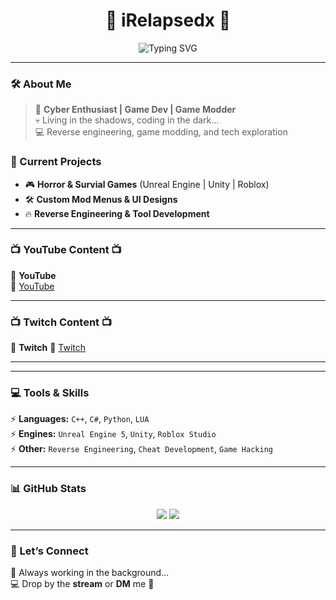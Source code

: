 <h1 align="center">👾 iRelapsedx 👾</h1>
<p align="center">
  <img src="https://readme-typing-svg.demolab.com?font=Fira+Code&weight=500&size=20&pause=1000&color=AC2AF5&center=true&vCenter=true&random=false&width=500&lines=Cyber+Enthusiast+%E2%9C%94%EF%B8%8F;Game+Dev+%E2%9C%94%EF%B8%8F;Game+Modder+%E2%9C%94%EF%B8%8F;Techromancer+%E2%9C%94%EF%B8%8F" alt="Typing SVG">
</p>

---

### **🛠️ About Me**
> 👾 **Cyber Enthusiast | Game Dev | Game Modder**  
> 💀 Living in the shadows, coding in the dark...  
> 💻 Reverse engineering, game modding, and tech exploration  

### **📡 Current Projects**
- 🎮 **Horror & Survial Games** (Unreal Engine | Unity | Roblox)
- 🛠 **Custom Mod Menus & UI Designs**
- 🔥 **Reverse Engineering & Tool Development**

---

### **📺 YouTube Content 📺**
🎥 **YouTube**  
🔗 [YouTube](https://www.youtube.com/@iRelapsedx)

---

### **📺 Twitch Content 📺**
🎥 **Twitch**
🔗 [Twitch](https://www.twitch.tv/iRelapsedx)

---

---

### **💻 Tools & Skills**
⚡ **Languages:** `C++`, `C#`, `Python`, `LUA`  
⚡ **Engines:** `Unreal Engine 5`, `Unity`, `Roblox Studio`  
⚡ **Other:** `Reverse Engineering`, `Cheat Development`, `Game Hacking`  

---

### **📊 GitHub Stats**
<p align="center">
  <img src="https://github-readme-stats.vercel.app/api?username=iRelapsedx&show_icons=true&theme=radical&hide_border=true" />
  <img src="https://github-readme-streak-stats.herokuapp.com/?user=iRelapsedx&theme=radical&hide_border=true" />
</p>

---

### **🦾 Let’s Connect**
💬 Always working in the background...  
💻 Drop by the **stream** or **DM** me 👾  
